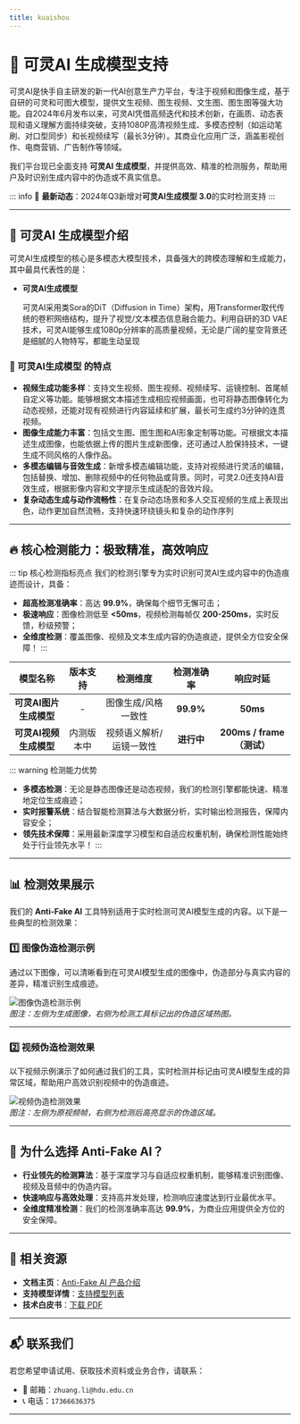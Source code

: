 ```yaml
---
title: kuaishou
---
```


# 🚀 可灵AI 生成模型支持

可灵AI是快手自主研发的新一代AI创意生产力平台，专注于视频和图像生成，基于自研的可灵和可图大模型，提供文生视频、图生视频、文生图、图生图等强大功能。自2024年6月发布以来，可灵AI凭借高频迭代和技术创新，在画质、动态表现和语义理解方面持续突破，支持1080P高清视频生成、多模态控制（如运动笔刷、对口型同步）和长视频续写（最长3分钟）。其商业化应用广泛，涵盖影视创作、电商营销、广告制作等领域。

我们平台现已全面支持 **可灵AI 生成模型**，并提供高效、精准的检测服务，帮助用户及时识别生成内容中的伪造或不真实信息。

::: info
📢 **最新动态**：2024年Q3新增对**可灵AI生成模型 3.0**的实时检测支持
:::

---

## 🌟 可灵AI 生成模型介绍

可灵AI生成模型的核心是多模态大模型技术，具备强大的跨模态理解和生成能力，其中最具代表性的是：

- **可灵AI生成模型**  

  可灵AI采用类Sora的DiT（Diffusion in Time）架构，用Transformer取代传统的卷积网络结构，提升了视觉/文本模态信息融合能力。利用自研的3D VAE技术，可灵AI能够生成1080p分辨率的高质量视频，无论是广阔的星空背景还是细腻的人物特写，都能生动呈现


### 🎨 可灵AI生成模型 的特点

- **视频生成功能多样**：支持文生视频、图生视频、视频续写、运镜控制、首尾帧自定义等功能。能够根据文本描述生成相应视频画面，也可将静态图像转化为动态视频，还能对现有视频进行内容延续和扩展，最长可生成约3分钟的连贯视频。
- **图像生成能力丰富**：包括文生图、图生图和AI形象定制等功能。可根据文本描述生成图像，也能依据上传的图片生成新图像，还可通过人脸保持技术，一键生成不同风格的人像作品。
- **多模态编辑与音效生成**：新增多模态编辑功能，支持对视频进行灵活的编辑，包括替换、增加、删除视频中的任何物品或背景。同时，可灵2.0还支持AI音效生成，根据影像内容和文字提示生成适配的音效片段。
- **复杂动态生成与动作流畅性**：在复杂动态场景和多人交互视频的生成上表现出色，动作更加自然流畅，支持快速环绕镜头和复杂的动作序列

---

## 🔥 核心检测能力：极致精准，高效响应

::: tip 核心检测指标亮点
我们的检测引擎专为实时识别可灵AI生成内容中的伪造痕迹而设计，具备：

- **超高检测准确率**：高达 **99.9%**，确保每个细节无懈可击；
- **极速响应**：图像检测低至 **<50ms**，视频检测每帧仅 **200-250ms**，实时反馈，秒级预警；
- **全维度检测**：覆盖图像、视频及文本生成内容的伪造痕迹，提供全方位安全保障！
  :::

|        模型名称        |  版本支持  |        检测维度         | 检测准确率 |          响应时延          |
| :--------------------: | :--------: | :---------------------: | :--------: | :------------------------: |
| **可灵AI图片生成模型** |     -      |   图像生成/风格一致性   | **99.9%**  |          **50ms**          |
| **可灵AI视频生成模型** | 内测版本中 | 视频语义解析/运镜一致性 | **进行中** | **200ms / frame （测试）** |

::: warning 检测能力优势

- **多模态检测**：无论是静态图像还是动态视频，我们的检测引擎都能快速、精准地定位生成痕迹；
- **实时报警系统**：结合智能检测算法与大数据分析，实时输出检测报告，保障内容安全；
- **领先技术保障**：采用最新深度学习模型和自适应权重机制，确保检测性能始终处于行业领先水平！
  :::

---

## 📊 检测效果展示

我们的 **Anti-Fake AI** 工具特别适用于实时检测可灵AI模型生成的内容。以下是一些典型的检测效果：

### 1️⃣ **图像伪造检测示例**

通过以下图像，可以清晰看到在可灵AI模型生成的图像中，伪造部分与真实内容的差异，精准识别生成痕迹。

![图像伪造检测示例](https://yourdomain.com/path/to/image-example.jpg)  
*图注：左侧为生成图像，右侧为检测工具标记出的伪造区域热图。*

---

### 2️⃣ **视频伪造检测效果**

以下视频示例演示了如何通过我们的工具，实时检测并标记由可灵AI模型生成的异常区域，帮助用户高效识别视频中的伪造痕迹。

![视频伪造检测效果](https://yourdomain.com/path/to/video-example.jpg)  
*图注：左侧为原视频帧，右侧为检测后高亮显示的伪造区域。*

---

## 💼 为什么选择 Anti-Fake AI？

- **行业领先的检测算法**：基于深度学习与自适应权重机制，能够精准识别图像、视频及音频中的伪造内容。  
- **快速响应与高效处理**：支持高并发处理，检测响应速度达到行业最优水平。  
- **全维度精准检测**：我们的检测准确率高达 **99.9%**，为商业应用提供全方位的安全保障。

---

## 🔗 相关资源

- **文档主页**：[Anti-Fake AI 产品介绍](../quick_start/brief.md)
- **支持模型详情**：[支持模型列表](./overview.md)
- **技术白皮书**：[下载 PDF](https://yourdomain.com/whitepaper.pdf)

---

## 📬 联系我们

若您希望申请试用、获取技术资料或业务合作，请联系：

- 📧 邮箱：`zhuang.li@hdu.edu.cn`   
- 📞 电话：`17366636375`

---